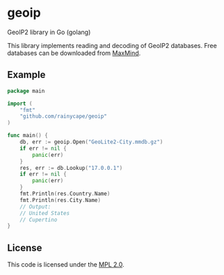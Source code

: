 geoip
=====

GeoIP2 library in Go (golang)

This library implements reading and decoding of GeoIP2 databases. Free
databases can be downloaded from [MaxMind][1]. 

## Example

```go
package main

import (
	"fmt"
	"github.com/rainycape/geoip"
)

func main() {
	db, err := geoip.Open("GeoLite2-City.mmdb.gz")
	if err != nil {
		panic(err)
	}
	res, err := db.Lookup("17.0.0.1")
	if err != nil {
		panic(err)
	}
	fmt.Println(res.Country.Name)
	fmt.Println(res.City.Name)
	// Output:
	// United States
	// Cupertino
}
```

## License

This code is licensed under the [MPL 2.0][2].

[1]: http://dev.maxmind.com/geoip/geoip2/geolite2/
[2]: http://www.mozilla.org/MPL/2.0/
